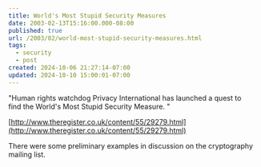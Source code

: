 ```yaml
---
title: World's Most Stupid Security Measures
date: 2003-02-13T15:16:00.000-08:00
published: true
url: /2003/02/world-most-stupid-security-measures.html
tags:
  - security
  - post
created: 2024-10-06 21:27:14-07:00
updated: 2024-10-10 15:00:01-07:00
---
```


"Human rights watchdog Privacy International has launched a quest to  
find the World's Most Stupid Security Measure. "  
  
[http://www.theregister.co.uk/content/55/29279.html](http://www.theregister.co.uk/content/55/29279.html)  
  
There were some preliminary examples in discussion on the cryptography mailing list.